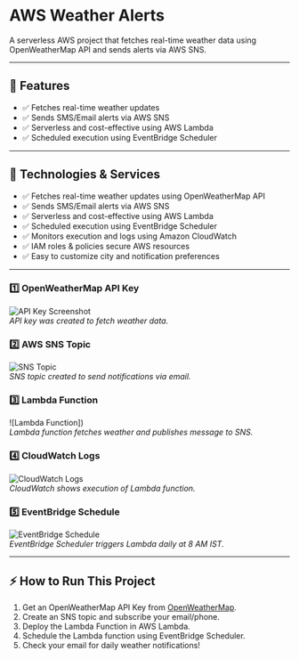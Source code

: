 # AWS Weather Alerts

A serverless AWS project that fetches real-time weather data using OpenWeatherMap API and sends alerts via AWS SNS.

---

## 🚀 Features
- ✅ Fetches real-time weather updates
- ✅ Sends SMS/Email alerts via AWS SNS
- ✅ Serverless and cost-effective using AWS Lambda
- ✅ Scheduled execution using EventBridge Scheduler

---

## 🔧 Technologies & Services
- ✅ Fetches real-time weather updates using OpenWeatherMap API
- ✅ Sends SMS/Email alerts via AWS SNS
- ✅ Serverless and cost-effective using AWS Lambda
- ✅ Scheduled execution using EventBridge Scheduler
- ✅ Monitors execution and logs using Amazon CloudWatch
- ✅ IAM roles & policies secure AWS resources
- ✅ Easy to customize city and notification preferences


---


### 1️⃣ OpenWeatherMap API Key
![API Key Screenshot]()  
*API key was created to fetch weather data.*

### 2️⃣ AWS SNS Topic
![SNS Topic]()  
*SNS topic created to send notifications via email.*

### 3️⃣ Lambda Function
![Lambda Function])  
*Lambda function fetches weather and publishes message to SNS.*

### 4️⃣ CloudWatch Logs
![CloudWatch Logs]()  
*CloudWatch shows execution of Lambda function.*

### 5️⃣ EventBridge Schedule
![EventBridge Schedule]()  
*EventBridge Scheduler triggers Lambda daily at 8 AM IST.*

---

## ⚡ How to Run This Project
1. Get an OpenWeatherMap API Key from [OpenWeatherMap](https://home.openweathermap.org/api_keys).  
2. Create an SNS topic and subscribe your email/phone.  
3. Deploy the Lambda Function in AWS Lambda.  
4. Schedule the Lambda function using EventBridge Scheduler.  
5. Check your email for daily weather notifications!
